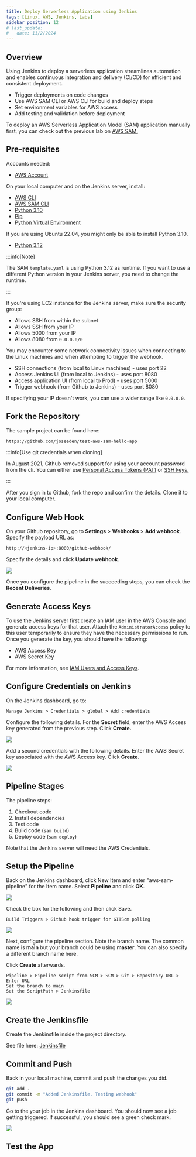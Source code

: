 ```yaml
---
title: Deploy Serverless Application using Jenkins
tags: [Linux, AWS, Jenkins, Labs]
sidebar_position: 12
# last_update:
#   date: 11/2/2024
---
```



## Overview

Using Jenkins to deploy a serverless application streamlines automation and enables continuous integration and delivery (CI/CD) for efficient and consistent deployment.

- Trigger deployments on code changes
- Use AWS SAM CLI or AWS CLI for build and deploy steps
- Set environment variables for AWS access
- Add testing and validation before deployment

To deploy an AWS Serverless Application Model (SAM) application manually first, you can check out the previous lab on [AWS SAM.](/docs/012-Amazon-Web-Services/010-Projects/011-Simple-AWS-SAM-Application/README.md)



## Pre-requisites 

Accounts needed:

- [AWS Account](https://aws.amazon.com/resources/create-account/)

On your local computer and on the Jenkins server, install:

- [AWS CLI](/docs/001-Personal-Notes/005-Project-Pre-requisites/001-AWS.md#aws-cli)
- [AWS SAM CLI](/docs/001-Personal-Notes/005-Project-Pre-requisites/001-AWS.md#aws-sam-cli)
- [Python 3.10](/docs/001-Personal-Notes/005-Project-Pre-requisites/005-Software.md#python-310)
- [Pip](/docs/001-Personal-Notes/005-Project-Pre-requisites/005-Software.md#pip)
- [Python Virtual Environment](/docs/001-Personal-Notes/005-Project-Pre-requisites/005-Software.md#python-virtual-environment)

If you are using Ubuntu 22.04, you might only be able to install Python 3.10.

- [Python 3.12](/docs/001-Personal-Notes/005-Project-Pre-requisites/005-Software.md#python-312)

:::info[Note]

The SAM `template.yaml` is using Python 3.12 as runtime. If you want to use a different Python version in your Jenkins server, you need to change the runtime.

:::


If you're using EC2 instance for the Jenkins server, make sure the security group:

- Allows SSH from within the subnet
- Allows SSH from your IP 
- Allows 5000 from your IP 
- Allows 8080 from `0.0.0.0/0`

You may encounter some network connectivity issues when connecting to the Linux machines and when attempting to trigger the webhook. 

- SSH connections (from local to Linux machines) - uses port 22
- Access Jenkins UI (from local to Jenkins) - uses port 8080 
- Access application UI (from local to Prod) - uses port 5000 
- Trigger webhook (from Github to Jenkins) - uses port 8080  

If specifying your IP doesn't work, you can use a wider range like `0.0.0.0`.


## Fork the Repository 

The sample project can be found here: 

```bash
https://github.com/joseeden/test-aws-sam-hello-app 
```

:::info[Use git credentials when cloning]

In August 2021, Github removed support for using your account password from the cli.
You can either use [Personal Access Tokens (PAT)](https://docs.github.com/en/authentication/keeping-your-account-and-data-secure/managing-your-personal-access-tokens) or [SSH keys.](https://docs.github.com/en/authentication/connecting-to-github-with-ssh)

:::

After you sign in to Github, fork the repo and confirm the details. Clone it to your local computer. 

## Configure Web Hook 

On your Github repository, go to **Settings** > **Webhooks** > **Add webhook**. Specify the payload URL as:

```bash
http://<jenkins-ip>:8080/github-webhook/ 
```

Specify the details and click **Update webhook**.

<div class='img-center'>

![](/img/docs/1103-aws-jenkins-aws-sam-config-webhook-on-github-repo.png)

</div>

Once you configure the pipeline in the succeeding steps, you can check the **Recent Deliveries**.


## Generate Access Keys

To use the Jenkins server first create an IAM user in the AWS Console and generate access keys for that user. Attach the `AdministratorAccess` policy to this user temporarily to ensure they have the necessary permissions to run. Once you generate the key, you should have the following:

- AWS Access Key 
- AWS Secret Key

For more information, see [IAM Users and Access Keys](/docs/001-Personal-Notes/005-Project-Pre-requisites/001-AWS.md#iam-users-and-access-keys).


## Configure Credentials on Jenkins 

On the Jenkins dashboard, go to:

```
Manage Jenkins > Credentials > global > Add credentials
```

Configure the following details. For the **Secret** field, enter the AWS Access key generated from the previous step. Click **Create.**

![](/img/docs/11032024-aws-jenkins-creds-access-key.png)

Add a second credentials with the following details. Enter the AWS Secret key associated with the AWS Access key. Click **Create.**

![](/img/docs/11032024-aws-jenkins-creds-secret-key.png)


## Pipeline Stages 

The pipeline steps:

1. Checkout code 
2. Install dependencies
3. Test code 
4. Build code (`sam build`)
4. Deploy code (`sam deploy`)

Note that the Jenkins server will need the AWS Credentials.



## Setup the Pipeline

Back on the Jenkins dashboard, click New Item and enter "aws-sam-pipeline" for the Item name. Select **Pipeline** and click **OK**.

![](/img/docs/11032024-aws-jenkins-create-pipelineee.png)

Check the box for the following and then click Save.

```
Build Triggers > Github hook trigger for GITScm polling
```

<div class='img-center'>

![](/img/docs/1101-jenkins-single-server-deployment-github-hook-trigger-gitscm-polling.png)

</div>

Next, configure the pipeline section. Note the branch name. The common name is **main** but your branch could be using **master**. You can also specify a different branch name here.

Click **Create** afterwards.

```
Pipeline > Pipeline script from SCM > SCM > Git > Repository URL > Enter URL
Set the branch to main
Set the ScriptPath > Jenkinsfile
```

<div class='img-center'>

![](/img/docs/11032024-aws-jenkins-conofigure-pipeline-master.png)

</div>



## Create the Jenkinsfile 

Create the Jenkinsfile inside the project directory. 

See file here: [Jenkinsfile](https://github.com/joseeden/test-aws-sample-hello-app/blob/main/Jenkinsfile)


## Commit and Push 

Back in your local machine, commit and push the changes you did.

```bash
git add .
git commit -m "Added Jenkinsfile. Testing webhook" 
git push 
```

Go to the your job in the Jenkins dashboard. You should now see a job getting triggered. If successful, you should see a green check mark. 

![](/img/docs/1103-aws-jenkins-aws-sam-triggeringgg.png)




## Test the App 